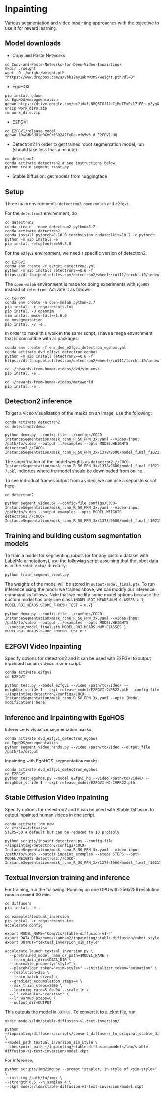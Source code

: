 # Inpainting

Various segmentation and video inpainting approaches with the objective to use it for reward learning.

## Model downloads

- Copy and Paste Networks
```
cd Copy-and-Paste-Networks-for-Deep-Video-Inpainting/
mkdir ./weight
wget -O ./weight/weight.pth "https://www.dropbox.com/s/vbh12ay2ubrw3m9/weight.pth?dl=0"
```

- EgoHOS
```
pip install gdown
cd EgoHOS/mmsegmentation
gdown https://drive.google.com/uc?id=1LNMQ6TGf1QaCjMgTExPzl7lFFs-yZyqX
unzip work_dirs.zip
rm work_dirs.zip
```

- E2FGVI
```
cd E2FGVI/release_model
gdown 10wGdKSUOie0XmCr8SQ2A2FeDe-mfn5w3 # E2FGVI-HQ
```

- Detectron2
In order to get trained robot segmentation model, run (should take less than a minute)
```
cd detectron2
conda activate detectron2 # see instructions below
python train_segment_robot.py
```

- Stable Diffusion: get models from huggingface

## Setup

Three main environments: `detectron2`, `open-mmlab` and `e2fgvi`.

For the `detectron2` environment, do

```
cd detectron2
conda create --name detectron2 python=3.7
conda activate detectron2
conda install pytorch=1.10.0 torchvision cudatoolkit=10.2 -c pytorch
python -m pip install -e .
pip install setuptools==59.5.0
```

For the `e2fgvi` environment, we need a specific version of detectron2.
```
cd E2FGVI
conda env create -f e2fgvi_detectron2.yml 
python -m pip install detectron2==0.6 -f https://dl.fbaipublicfiles.com/detectron2/wheels/cu111/torch1.10/index.html
```

The `open-mmlab` environment is made for doing experiments with `EgoHOS` instead of `detectron`. Activate it as follows:
```
cd EgoHOS
conda env create -n open-mmlab python=3.7
pip install -r requirements.txt
pip install -U openmim
mim install mmcv-full==1.6.0
cd mmsegmentation
pip install -v -e .
```

In order to make this work in the same script, I have a mega environment that is compatible with all packages:
```
conda env create -f env_dvd_e2fgvi_detectron_egohos.yml
conda activate dvd_e2fgvi_detectron_egohos
python -m pip install detectron2==0.6 -f https://dl.fbaipublicfiles.com/detectron2/wheels/cu111/torch1.10/index.html

cd ~/rewards-from-human-videos/dvd/sim_envs
pip install -e .

cd ~/rewards-from-human-videos/metaworld
pip install -e .

```

## Detectron2 inference

To get a video visualization of the masks on an image, use the following:

```
conda activate detectron2
cd detectron2/demo

python demo.py --config-file ../configs/COCO-InstanceSegmentation/mask_rcnn_R_50_FPN_3x.yaml --video-input /path/to/video --output ../examples --opts MODEL.WEIGHTS detectron2://COCO-InstanceSegmentation/mask_rcnn_R_50_FPN_3x/137849600/model_final_f10217.pkl
```

The specification of the model weights as `detectron2://COCO-InstanceSegmentation/mask_rcnn_R_50_FPN_3x/137849600/model_final_f10217.pkl` indicates where the model should be downloaded from online.

To see individual frames output from a video, we can use a separate script here:

```
cd detectron2

python segment_video.py --config-file configs/COCO-InstanceSegmentation/mask_rcnn_R_50_FPN_3x.yaml --video-input /path/to/video --output examples --opts MODEL.WEIGHTS detectron2://COCO-InstanceSegmentation/mask_rcnn_R_50_FPN_3x/137849600/model_final_f10217.pkl
```

## Training and building custom segmentation models

To train a model for segmenting robots (or for any custom dataset with LabelMe annotations), use the following script assuming that the robot data is in the `robot_data/` directory:

```
python train_segment_robot.py
```

The weights of the model will be stored in `output/model_final.pth`. To run inference using the model we trained above, we can modify our inference command as follows. Note that we modify some model options because the custom model has only one class (`MODEL.ROI_HEADS.NUM_CLASSES = 1`, `MODEL.ROI_HEADS.SCORE_THRESH_TEST = 0.7`)

```
python demo.py --config-file ../configs/COCO-InstanceSegmentation/mask_rcnn_R_50_FPN_3x.yaml --video-input /path/to/video --output ../examples --opts MODEL.WEIGHTS ../output/model_final.pth MODEL.ROI_HEADS.NUM_CLASSES 1 MODEL.ROI_HEADS.SCORE_THRESH_TEST 0.7
```

## E2FGVI Video Inpainting

Specify options for detectron2 and it can be used with E2FGVI to output inpainted human videos in one script.

```
conda activate e2fgvi
cd E2FGVI

python test.py --model e2fgvi --video /path/to/video/ --neighbor_stride 1 --ckpt release_model/E2FGVI-CVPR22.pth --config-file ~/inpainting/detectron2/configs/COCO-InstanceSegmentation/mask_rcnn_R_50_FPN_3x.yaml --opts [Model modifications here]
```

## Inference and Inpainting with EgoHOS

Inference to visualize segmentation masks: 
```
conda activate dvd_e2fgvi_detectron_egohos
cd EgoHOS/mmsegmentation
python segment_video_hands.py --video /path/to/video --output_file /path/to/output
```

Inpainting with EgoHOS' segmentation masks:
```
conda activate dvd_e2fgvi_detectron_egohos
cd E2FGVI
python test_egohos.py --model e2fgvi_hq --video /path/to/video/ --neighbor_stride 1 --ckpt release_model/E2FGVI-HQ-CVPR22.pth
```

## Stable Diffusion Video Inpainting

Specify options for detectron2 and it can be used with Stable Diffusion to output inpainted human videos in one script.

```
conda activate ldm_new
cd stable-diffusion
STEPS=50 # default but can be reduced to 10 probably

python scripts/inpaint_detectron.py --config-file ~/inpainting/detectron2/configs/COCO-InstanceSegmentation/mask_rcnn_R_50_FPN_3x.yaml --video-input /path/to/video --outdir inpaint_examples --steps STEPS --opts MODEL.WEIGHTS detectron2://COCO-InstanceSegmentation/mask_rcnn_R_50_FPN_3x/137849600/model_final_f10217.pkl
```

## Textual Inversion training and inference

For training, run the following. Running on one GPU with 256x256 resolution runs in around 30 min.
```
cd diffusers
pip install -e .

cd examples/textual_inversion
pip install -r requirements.txt
accelerate config

export MODEL_NAME="CompVis/stable-diffusion-v1-4"
export DATA_DIR=/home/akannan2/inpainting/stable-diffusion/robot_style
export OUTPUT="textual_inversion_sim_style"

accelerate launch textual_inversion.py \
  --pretrained_model_name_or_path=$MODEL_NAME \
  --train_data_dir=$DATA_DIR \
  --learnable_property="style" \
  --placeholder_token="<sim-style>" --initializer_token="animation" \
  --resolution=256 \
  --train_batch_size=1 \
  --gradient_accumulation_steps=4 \
  --max_train_steps=3000 \
  --learning_rate=5.0e-04 --scale_lr \
  --lr_scheduler="constant" \
  --lr_warmup_steps=0 \
  --output_dir=OUTPUT
```

This outputs the model in `OUTPUT`. To convert it to a .ckpt file, run
```
mkdir models/ldm/stable-diffusion-v1-text-inversion/

python ~/inpainting/diffusers/scripts/convert_diffusers_to_original_stable_diffusion.py \
--model_path textual_inversion_sim_style \
--checkpoint_path ~/inpainting/stable-diffusion/models/ldm/stable-diffusion-v1-text-inversion/model.ckpt
```

For inference,
```
python scripts/img2img.py --prompt "stapler, in style of <sim-style>" \
--init-img /path/to/img/ \
--strength 0.5 --n_samples 4 \
--ckpt models/ldm/stable-diffusion-v1-text-inversion/model.ckpt
```

